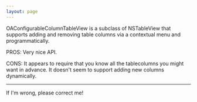 ```yaml
---
layout: page
---
```




OAConfigurableColumnTableView is a subclass of NSTableView that supports adding and removing table columns via a contextual menu and programmatically. 

PROS: Very nice API. 

CONS: It appears to require that you know all the tablecolumns you might want in advance. It doesn't seem to support adding new columns dynamically.

----

If I'm wrong, please correct me!
